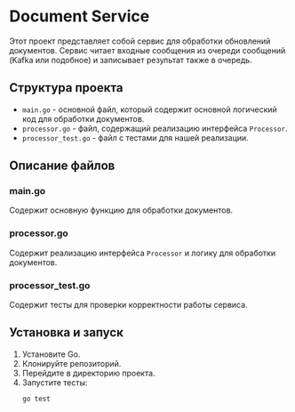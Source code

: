 # Document Service

Этот проект представляет собой сервис для обработки обновлений документов. Сервис читает входные сообщения из очереди сообщений (Kafka или подобное) и записывает результат также в очередь.

## Структура проекта

- `main.go` - основной файл, который содержит основной логический код для обработки документов.
- `processor.go` - файл, содержащий реализацию интерфейса `Processor`.
- `processor_test.go` - файл с тестами для нашей реализации.

## Описание файлов

### main.go

Содержит основную функцию для обработки документов.

### processor.go

Содержит реализацию интерфейса `Processor` и логику для обработки документов.

### processor_test.go

Содержит тесты для проверки корректности работы сервиса.

## Установка и запуск

1. Установите Go.
2. Клонируйте репозиторий.
3. Перейдите в директорию проекта.
4. Запустите тесты:
   ```sh
   go test

